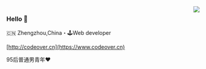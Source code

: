 <a target="_blank" href="https://github-readme-stats.vercel.app/api?username=f-dong&show_icons=true&icon_color=805AD5&text_color=718096&bg_color=ffffff&hide_title=true">
<img align="right" src="https://github-readme-stats.vercel.app/api?username=f-dong&show_icons=true&icon_color=805AD5&text_color=718096&bg_color=ffffff&hide_title=true" />
</a>

### Hello 👋

🇨🇳 Zhengzhou,China・🕹Web developer

[http://codeover.cn](https://www.codeover.cn)

95后普通男青年:heart:



<!---
f-dong/f-dong is a ✨ special ✨ repository because its `README.md` (this file) appears on your GitHub profile.
You can click the Preview link to take a look at your changes.
--->
